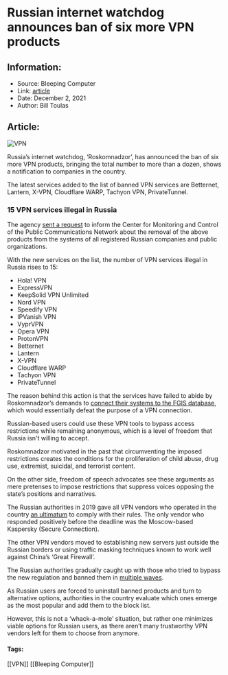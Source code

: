 # Russian internet watchdog announces ban of six more VPN products
### 

## Information:
+ Source: Bleeping Computer
+ Link: [article](https://www.bleepingcomputer.com/news/legal/russian-internet-watchdog-announces-ban-of-six-more-vpn-products/)
+ Date: December 2, 2021
+ Author: Bill Toulas


## Article:
![VPN](https://www.bleepstatic.com/content/hl-images/2021/06/18/Russia-VPN.jpg?rand=2020596501)


Russia’s internet watchdog, ‘Roskomnadzor’, has announced the ban of six more VPN products, bringing the total number to more than a dozen, shows a notification to companies in the country.


The latest services added to the list of banned VPN services are Betternet, Lantern, X-VPN, Cloudflare WARP, Tachyon VPN, PrivateTunnel.


### 15 VPN services illegal in Russia


The agency [sent a request](https://rkn.gov.ru/news/rsoc/news73968.htm) to inform the Center for Monitoring and Control of the Public Communications Network about the removal of the above products from the systems of all registered Russian companies and public organizations.


With the new services on the list, the number of VPN services illegal in Russia rises to 15:


* Hola! VPN
* ExpressVPN
* KeepSolid VPN Unlimited
* Nord VPN
* Speedify VPN
* IPVanish VPN
* VyprVPN
* Opera VPN
* ProtonVPN
* Betternet
* Lantern
* X-VPN
* Cloudflare WARP
* Tachyon VPN
* PrivateTunnel


The reason behind this action is that the services have failed to abide by Roskomnadzor’s demands to [connect their systems to the FGIS database](https://www.bleepingcomputer.com/news/security/russia-bans-opera-vpn-and-vyprvpn-classifies-them-as-threats/), which would essentially defeat the purpose of a VPN connection.


Russian-based users could use these VPN tools to bypass access restrictions while remaining anonymous, which is a level of freedom that Russia isn't willing to accept.


Roskomnadzor motivated in the past that circumventing the imposed restrictions creates the conditions for the proliferation of child abuse, drug use, extremist, suicidal, and terrorist content.


On the other side, freedom of speech advocates see these arguments as mere pretenses to impose restrictions that suppress voices opposing the state’s positions and narratives.


The Russian authorities in 2019 gave all VPN vendors who operated in the country [an ultimatum](https://www.bleepingcomputer.com/news/security/nine-major-vpns-could-get-blocked-by-russia-in-30-days/) to comply with their rules. The only vendor who responded positively before the deadline was the Moscow-based Kaspersky (Secure Connection).


The other VPN vendors moved to establishing new servers just outside the Russian borders or using traffic masking techniques known to work well against China’s ‘Great Firewall’.


The Russian authorities gradually caught up with those who tried to bypass the new regulation and banned them in [multiple waves](https://www.bleepingcomputer.com/news/security/russia-blocks-protonmail-and-protonvpn-tor-to-the-rescue/).


As Russian users are forced to uninstall banned products and turn to alternative options, authorities in the country evaluate which ones emerge as the most popular and add them to the block list.


However, this is not a ‘whack-a-mole’ situation, but rather one minimizes viable options for Russian users, as there aren’t many trustworthy VPN vendors left for them to choose from anymore.




#### Tags:
[[VPN]] [[Bleeping Computer]]
